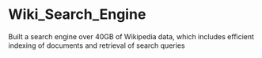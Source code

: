 Wiki_Search_Engine
==================

Built a search engine over 40GB of Wikipedia data, which includes eﬃcient indexing of documents and retrieval of search queries
